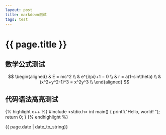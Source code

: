 ```yaml
---
layout: post
title: markdown测试
tags: test
---
```


# {{ page.title }}


## 数学公式测试

$$
\begin{aligned}
&  E = mc^2 \\
&  e^{i\pi}+1 = 0 \\
&  r = a(1-sin\theta) \\
&  (x^2+y^2-1)^3 = x^2y^3 \\
\end{aligned}
$$

## 代码语法高亮测试

{% highlight c++ %}
#include <stdio.h>
int main()
{
	printf("Hello, world! ");
	return 0;
}
{% endhighlight %}


{{ page.date | date_to_string}}

